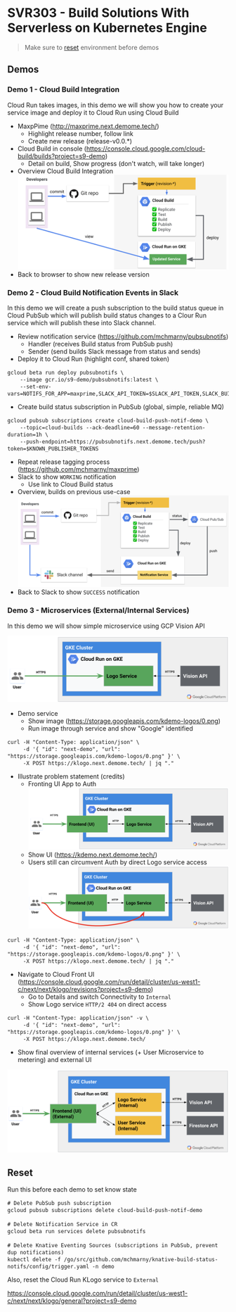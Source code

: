 # SVR303 - Build Solutions With Serverless on Kubernetes Engine

> Make sure to [reset](#Reset) environment before demos

## Demos

### Demo 1 - Cloud Build Integration

Cloud Run takes images, in this demo we will show you how to create your service image and deploy it to Cloud Run using Cloud Build

* MaxpPime (http://maxprime.next.demome.tech/)
  * Highlight release number, follow link
  * Create new release (release-v0.0.*)
* Cloud Build in console (https://console.cloud.google.com/cloud-build/builds?project=s9-demo)
  * Detail on build, Show progress (don't watch, will take longer)
* Overview Cloud Build Integration
![Cloud Build Integration](img/cb.png "Cloud Build Integration")
* Back to browser to show new release version 


### Demo 2 - Cloud Build Notification Events in Slack

In this demo we will create a push subscription to the build status queue in Cloud PubSub which will publish build status changes to a Clour Run service which will publish these into Slack channel. 

* Review notification service (https://github.com/mchmarny/pubsubnotifs)
  * Handler (receives Build status from PubSub push)
  * Sender (send builds Slack message from status and sends)
* Deploy it to Cloud Run (highlight conf, shared token)

```shell
gcloud beta run deploy pubsubnotifs \
    --image gcr.io/s9-demo/pubsubnotifs:latest \
    --set-env-vars=NOTIFS_FOR_APP=maxprime,SLACK_API_TOKEN=$SLACK_API_TOKEN,SLACK_BUILD_STATUS_CHANNEL=$SLACK_BUILD_STATUS_CHANNEL,KNOWN_PUBLISHER_TOKENS=$KNOWN_PUBLISHER_TOKENS
```

* Create build status subscription in PubSub (global, simple, reliable MQ)

```shell
gcloud pubsub subscriptions create cloud-build-push-notif-demo \
    --topic=cloud-builds --ack-deadline=60 --message-retention-duration=1h \
    --push-endpoint=https://pubsubnotifs.next.demome.tech/push?token=$KNOWN_PUBLISHER_TOKENS
```

* Repeat release tagging process (https://github.com/mchmarny/maxprime)
* Slack to show `WORKING` notification 
  * Use link to Cloud Build status 
* Overview, builds on previous use-case
![Cloud Build Integration with Slack Notifications](img/cbn.png "Cloud Build Integration with Slack Notifications")
* Back to Slack to show `SUCCESS` notification 


### Demo 3 - Microservices (External/Internal Services)

In this demo we will show simple microservice using GCP Vision API

![Microservice with Vision API on Cloud Run](img/ms-1.png "Microservice with Vision API on Cloud Run")

* Demo service
  * Show image (https://storage.googleapis.com/kdemo-logos/0.png)
  * Run image through service and show "Google" identified

```shell
curl -H "Content-Type: application/json" \
     -d '{ "id": "next-demo", "url": "https://storage.googleapis.com/kdemo-logos/0.png" }' \
     -X POST https://klogo.next.demome.tech/ | jq "."
```

* Illustrate problem statement (credits)
  * Fronting UI App to Auth
![Auth Microservice fronting Logo Service](img/ms-2.png "Auth Microservice fronting Logo Service")
  * Show UI (https://kdemo.next.demome.tech/)
  * Users still can circumvent Auth by direct Logo service access
![Auth Microservice fronting Logo Service](img/ms-3.png "Auth Microservice fronting Logo Service")

```shell
curl -H "Content-Type: application/json" \
     -d '{ "id": "next-demo", "url": "https://storage.googleapis.com/kdemo-logos/0.png" }' \
     -X POST https://klogo.next.demome.tech/ | jq "."
```

* Navigate to Cloud Front UI (https://console.cloud.google.com/run/detail/cluster/us-west1-c/next/next/klogo/revisions?project=s9-demo)
  * Go to Details and switch Connectivity to `Internal`
  * Show Logo service `HTTP/2 404` on direct access

```shell
curl -H "Content-Type: application/json" -v \
     -d '{ "id": "next-demo", "url": "https://storage.googleapis.com/kdemo-logos/0.png" }' \
     -X POST https://klogo.next.demome.tech/
```

* Show final overview of internal services (+ User Microservice to metering) and external UI

![Microservices on Cloud Run](img/ms-4.png "Microservices on Cloud Run")


## Reset

Run this before each demo to set know state

```shell
# Delete PubSub push subscription
gcloud pubsub subscriptions delete cloud-build-push-notif-demo

# Delete Notification Service in CR
gcloud beta run services delete pubsubnotifs

# Delete Knative Eventing Sources (subscriptions in PubSub, prevent dup notifications)
kubectl delete -f /go/src/github.com/mchmarny/knative-build-status-notifs/config/trigger.yaml -n demo
```

Also, reset the Cloud Run KLogo service to `External`

https://console.cloud.google.com/run/detail/cluster/us-west1-c/next/next/klogo/general?project=s9-demo

